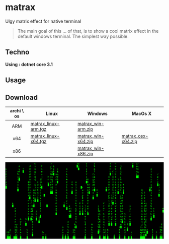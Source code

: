 # matrax
Ulgy matrix effect for native terminal
> The main goal of this ... of that, is to show a cool matrix effect in the default windows terminal. The simplest way possible.

## Techno
**Using : dotnet core 3.1**

## Usage

## Download 
| archi \ os | Linux | Windows | MacOs X |
|:----------:|-------|---------|---------|
|     ARM    | [matrax_linux-arm.tgz](#) | [matrax_win-arm.zip](#) | |
|     x64    | [matrax_linux-x64.tgz](#) | [matrax_win-x64.zip](#) | [matrax_osx-x64.zip](#) |
|     x86    | | [matrax_win-x86.zip](#) | |

![preview of the preview](preview.png)
